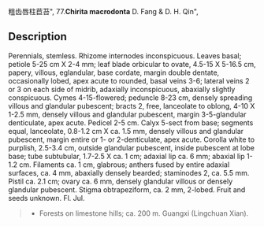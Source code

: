 粗齿唇柱苣苔",
77.**Chirita macrodonta** D. Fang & D. H. Qin",

## Description
Perennials, stemless. Rhizome internodes inconspicuous. Leaves basal; petiole 5-25 cm X 2-4 mm; leaf blade orbicular to ovate, 4.5-15 X 5-16.5 cm, papery, villous, eglandular, base cordate, margin double dentate, occasionally lobed, apex acute to rounded, basal veins 3-6; lateral veins 2 or 3 on each side of midrib, adaxially inconspicuous, abaxially slightly conspicuous. Cymes 4-15-flowered; peduncle 8-23 cm, densely spreading villous and glandular pubescent; bracts 2, free, lanceolate to oblong, 4-10 X 1-2.5 mm, densely villous and glandular pubescent, margin 3-5-glandular denticulate, apex acute. Pedicel 2-5 cm. Calyx 5-sect from base; segments equal, lanceolate, 0.8-1.2 cm X ca. 1.5 mm, densely villous and glandular pubescent, margin entire or 1- or 2-denticulate, apex acute. Corolla white to purplish, 2.5-3.4 cm, outside glandular pubescent, inside pubescent at lobe base; tube subtubular, 1.7-2.5 X ca. 1 cm; adaxial lip ca. 6 mm; abaxial lip 1-1.2 cm. Filaments ca. 1 cm, glabrous; anthers fused by entire adaxial surfaces, ca. 4 mm, abaxially densely bearded; staminodes 2, ca. 5.5 mm. Pistil ca. 2.1 cm; ovary ca. 6 mm, densely glandular villous or densely glandular pubescent. Stigma obtrapeziform, ca. 2 mm, 2-lobed. Fruit and seeds unknown. Fl. Jul.

> * Forests on limestone hills; ca. 200 m. Guangxi (Lingchuan Xian).
